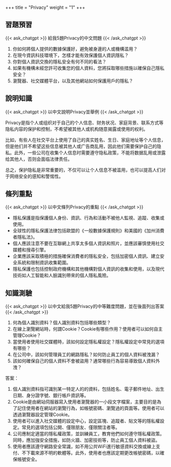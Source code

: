 +++
title = "Privacy"
weight = "1"
+++
## 習題預習
{{< ask_chatgpt >}}
給我5題Privacy的中文問題
{{< /ask_chatgpt >}}

1. 你如何將個人提供的數據保護好，避免被身邊的人或機構滥用？
2. 在現今資訊科技環境下，怎樣才能有效保護個人資訊隱私？
3. 你對個人資訊交換的隱私安全有何不同的看法？
4. 如果有機構未經您許可收集您的個人資料，您將採取哪些措施以確保自己隱私安全？
5. 瀏覽器、社交媒體平台，以及其他網站如何保護用戶的隱私？   

## 說明知識
{{< ask_chatgpt >}}
以中文說明Privacy並舉例
{{< /ask_chatgpt >}}

Privacy是指个人或组织对于自己的个人信息、财务状况、家庭背景、联系方式等隐私内容的保护和控制，不希望被其他人或机构随意揭露或使用的权利。

比如，有些人在社交平台上使用了自己的真实姓名、生日、家庭地址等个人信息，但是他们并不希望这些信息被其他人或广告商乱用，因此他们需要保护自己的隐私。此外，一些公司在收集个人信息时需要遵守隐私政策，不能将数据乱用或泄露给其他人，否则会面临法律责任。

总之，保护隐私是非常重要的，不仅可以让个人信息不被滥用，也可以提高人们对于网络安全的感知和警惕性。   

## 條列重點
{{< ask_chatgpt >}}
以中文條列Privacy的重點
{{< /ask_chatgpt >}}

- 隱私保護是指保護個人身份、資訊、行為和活動不被他人監視、追蹤、收集或使用。
- 全球性的隱私保護法律包括歐盟的《一般數據保護規則》和美國的《加州消費者隱私法》。
- 個人應該注意不要在互聯網上共享太多個人資訊和照片，並應該審慎使用社交媒體和搜尋引擎。
- 企業應該采取積極的措施確保消費者的隱私安全，包括加密個人資訊、建立安全系統和限制資訊收集範圍。
- 隱私保護也包括控制政府機構和其他機構對個人資訊的收集和使用，以及現代技術如人工智能和人臉識別帶來的個人隱私風險。   

## 知識測驗
{{< ask_chatgpt >}}
以中文給我5題Privacy的中等難度問題，並在後面列出答案
{{< /ask_chatgpt >}}

1. 何為個人識別資料？個人識別資料包括哪些類型？
2. 在線上瀏覽網站時，何謂Cookie？Cookie有哪些作用？使用者可以如何自主管理Cookie？
3. 當使用者使用社交媒體時，該如何設定隱私權設定？隱私權設定中常見的選項有哪些？
4. 在公司中，該如何管理員工的網路隱私？如何防止員工的個人資料被洩漏？
5. 該如何確保自己的個人資料不會被盜用？通常哪些行為容易導致個人資料外洩？

答案：
1. 個人識別資料指可識別某一特定人的的資料，包括姓名、電子郵件地址、出生日期、身分證字號、銀行帳戶資訊等。 
2. Cookie是由網站伺服器寫入使用者瀏覽器的一小段文字檔案，主要目的是為了記住使用者在網站的瀏覽行為，如帳號密碼、瀏覽過的頁面等。使用者可以透過瀏覽器設定管理Cookie。
3. 使用者可以進入社交媒體的設定中心，設定區塊、追蹤者、貼文等的隱私權設定。常見的選項包括公開、僅限朋友、僅限關注者等。
4. 公司應制定適當的隱私權政策，並訓練員工，教育他們如何遵守隱私權政策。同時，應加強安全措施，如防火牆、加密技術等，防止員工個人資料被盜。
5. 使用者應該遵守網路安全常識，如不用公共WiFi進行敏感資料交換或線上支付、不下載來源不明的軟體等。此外，使用者也應該定期更改帳號密碼，以確保帳號安全。   

